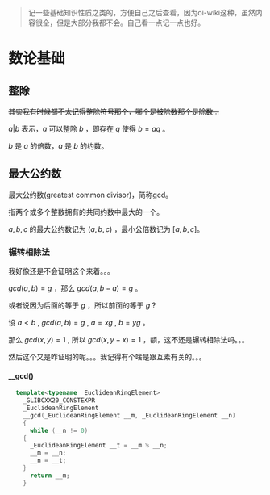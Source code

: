 >记一些基础知识性质之类的，方便自己之后查看，因为oi-wiki这种，虽然内容很全，但是大部分我都不会。自己看一点记一点也好。



# 数论基础

## 整除

~~其实我有时候都不太记得整除符号那个，哪个是被除数那个是除数...~~

$a|b$ 表示，$a$ 可以整除 $b$ ，即存在 $q$ 使得 $b=aq$ 。

$b$ 是 $a$ 的倍数，$a$ 是 $b$ 的约数。

## 最大公约数

最大公约数(greatest common divisor)，简称gcd。

指两个或多个整数拥有的共同约数中最大的一个。

$a,b,c$ 的最大公约数记为 $(a,b,c)$ ，最小公倍数记为 $[a,b,c]$。

### 辗转相除法

我好像还是不会证明这个来着。。。

$gcd(a,b)=g$ ，那么 $gcd(a,b-a)=g$ 。

或者说因为后面的等于 $g$ ，所以前面的等于 $g$ ?

设 $a<b$ ,  $gcd(a,b)=g$ , $a=xg$ , $b=yg$ 。

那么 $gcd(x,y)=1$ , 所以 $gcd(x,y-x)=1$ ，额，这不还是辗转相除法吗。。。

然后这个又是咋证明的呢。。。我记得有个啥是跟互素有关的。。。

#### __gcd()

```cpp
  template<typename _EuclideanRingElement>
    _GLIBCXX20_CONSTEXPR
    _EuclideanRingElement
    __gcd(_EuclideanRingElement __m, _EuclideanRingElement __n)
    {
      while (__n != 0)
	{
	  _EuclideanRingElement __t = __m % __n;
	  __m = __n;
	  __n = __t;
	}
      return __m;
    }
```

